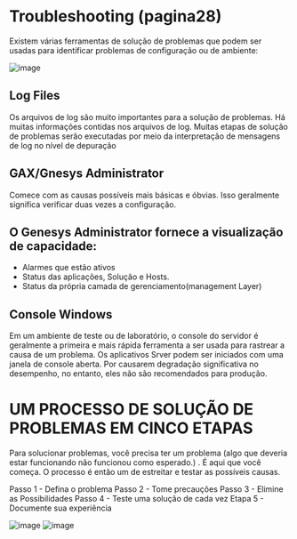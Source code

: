# Troubleshooting (pagina28)

Existem várias ferramentas de solução de problemas que podem ser usadas para identificar problemas de configuração ou de ambiente:

![image](https://user-images.githubusercontent.com/52088444/152150777-7d55876d-c2ea-4b9e-b943-4f901e8fdba8.png)


## Log Files

Os arquivos de log são muito importantes para a solução de problemas. Há muitas informações contidas nos arquivos de log. Muitas etapas de solução de problemas serão executadas por meio da interpretação de mensagens de log no nível de depuração

## GAX/Gnesys Administrator

Comece com as causas possíveis mais básicas e óbvias. Isso geralmente significa verificar duas vezes a configuração.

## O Genesys Administrator fornece a visualização de capacidade:


- Alarmes que estão ativos
- Status das aplicações, Solução e Hosts.
- Status da própria camada de gerenciamento(management Layer)

## Console Windows

Em um ambiente de teste ou de laboratório, o console do servidor é geralmente a primeira e mais rápida ferramenta a ser usada para rastrear a causa de um problema. Os aplicativos Srver podem ser iniciados com uma janela de console aberta. Por causarem degradação significativa no desempenho, no entanto, eles não são recomendados para produção.


# UM PROCESSO DE SOLUÇÃO DE PROBLEMAS EM CINCO ETAPAS


Para solucionar problemas, você precisa ter um problema (algo que deveria estar funcionando não funcionou como esperado.) . É aqui que você começa. O processo é então um de estreitar e testar as possíveis causas.

Passo 1 - Defina o problema
Passo 2 - Tome precauções
Passo 3 - Elimine as Possibilidades
Passo 4 - Teste uma solução de cada vez
Etapa 5 - Documente sua experiência

![image](https://user-images.githubusercontent.com/52088444/152153078-0766a4b7-067a-4dec-a2ef-5138aeb72d0e.png)
![image](https://user-images.githubusercontent.com/52088444/152153112-089ee128-f9cf-45a5-bd09-bd31b7f1bc17.png)

